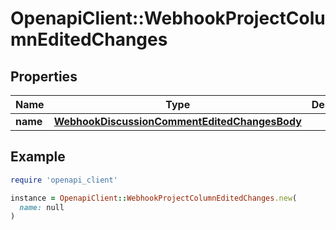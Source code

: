 # OpenapiClient::WebhookProjectColumnEditedChanges

## Properties

| Name | Type | Description | Notes |
| ---- | ---- | ----------- | ----- |
| **name** | [**WebhookDiscussionCommentEditedChangesBody**](WebhookDiscussionCommentEditedChangesBody.md) |  | [optional] |

## Example

```ruby
require 'openapi_client'

instance = OpenapiClient::WebhookProjectColumnEditedChanges.new(
  name: null
)
```

